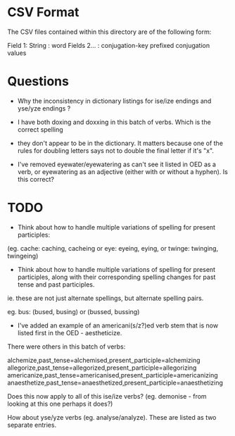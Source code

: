 # CSV Format

The CSV files contained within this directory are of the following form:

Field 1: String : word
Fields 2... : conjugation-key prefixed conjugation values

# Questions

* Why the inconsistency in dictionary listings for ise/ize endings and yse/yze endings ?

* I have both doxing and doxxing in this batch of verbs.  Which is the correct spelling 
- they don't appear to be in the dictionary.  It matters because one of the rules
for doubling letters says not to double the final letter if it's "x".

* I've removed eyewater/eyewatering as can't see it listed in OED as a verb, or eyewatering as an adjective (either with or without a hyphen). Is this correct?



# TODO

* Think about how to handle multiple variations of spelling for present participles:

(eg. cache: caching, cacheing or eye: eyeing, eying, or twinge: twinging, twingeing)


* Think about how to handle multiple variations of spelling for present participles,
along with their corresponding spelling changes for past tense and past participles.

ie. these are not just alternate spellings, but alternate spelling pairs.

eg. bus: (bused, busing) or (bussed, bussing)

* I've added an example of an americani(s/z?)ed verb stem that is now listed first
in the OED - aestheticize.

There were others in this batch of verbs:

alchemize,past_tense=alchemised,present_participle=alchemizing
allegorize,past_tense=allegorized,present_participle=allegorizing
americanize,past_tense=americanised,present_participle=americanizing
anaesthetize,past_tense=anaesthetized,present_participle=anaesthetizing

Does this now apply to all of this ise/ize verbs? (eg. demonise - from looking at this one perhaps it does?)

How about yse/yze verbs (eg. analyse/analyze).  These are listed as two separate entries.
